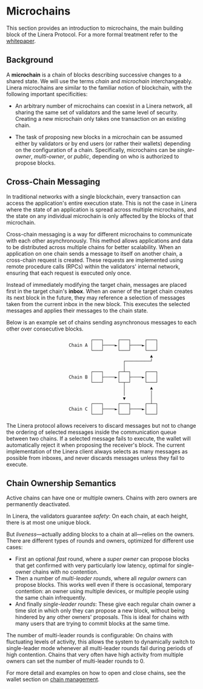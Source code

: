 # Microchains

This section provides an introduction to microchains, the main building block of
the Linera Protocol. For a more formal treatment refer to the
[whitepaper](https://linera.io/whitepaper).

## Background

A **microchain** is a chain of blocks describing successive changes to a shared
state. We will use the terms _chain_ and _microchain_ interchangeably. Linera
microchains are similar to the familiar notion of blockchain, with the following
important specificities:

- An arbitrary number of microchains can coexist in a Linera network, all
  sharing the same set of validators and the same level of security. Creating a
  new microchain only takes one transaction on an existing chain.

- The task of proposing new blocks in a microchain can be assumed either by
  validators or by end users (or rather their wallets) depending on the
  configuration of a chain. Specifically, microchains can be _single-owner_,
  _multi-owner_, or _public_, depending on who is authorized to propose blocks.

## Cross-Chain Messaging

In traditional networks with a single blockchain, every transaction can access
the application's entire execution state. This is not the case in Linera where
the state of an application is spread across multiple microchains, and the state
on any individual microchain is only affected by the blocks of that microchain.

Cross-chain messaging is a way for different microchains to communicate with
each other asynchronously. This method allows applications and data to be
distributed across multiple chains for better scalability. When an application
on one chain sends a message to itself on another chain, a cross-chain request
is created. These requests are implemented using remote procedure calls (RPCs)
within the validators' internal network, ensuring that each request is executed
only once.

Instead of immediately modifying the target chain, messages are placed first in
the target chain's **inbox**. When an owner of the target chain creates its next
block in the future, they may reference a selection of messages taken from the
current inbox in the new block. This executes the selected messages and applies
their messages to the chain state.

Below is an example set of chains sending asynchronous messages to each other
over consecutive blocks.

```ignore
                               ┌───┐     ┌───┐     ┌───┐
                       Chain A │   ├────►│   ├────►│   │
                               └───┘     └───┘     └───┘
                                                     ▲
                                           ┌─────────┘
                                           │
                               ┌───┐     ┌─┴─┐     ┌───┐
                       Chain B │   ├────►│   ├────►│   │
                               └───┘     └─┬─┘     └───┘
                                           │         ▲
                                           │         │
                                           ▼         │
                               ┌───┐     ┌───┐     ┌─┴─┐
                       Chain C │   ├────►│   ├────►│   │
                               └───┘     └───┘     └───┘
```

The Linera protocol allows receivers to discard messages but not to change the
ordering of selected messages inside the communication queue between two chains.
If a selected message fails to execute, the wallet will automatically reject it
when proposing the receiver's block. The current implementation of the Linera
client always selects as many messages as possible from inboxes, and never
discards messages unless they fail to execute.

## Chain Ownership Semantics

Active chains can have one or multiple owners. Chains with zero owners are
permanently deactivated.

In Linera, the validators guarantee _safety_: On each chain, at each height,
there is at most one unique block.

But _liveness_—actually adding blocks to a chain at all—relies on the owners.
There are different types of rounds and owners, optimized for different use
cases:

- First an optional _fast_ round, where a _super owner_ can propose blocks that
  get confirmed with very particularly low latency, optimal for single-owner
  chains with no contention.
- Then a number of _multi-leader rounds_, where all _regular owners_ can propose
  blocks. This works well even if there is occasional, temporary contention: an
  owner using multiple devices, or multiple people using the same chain
  infrequently.
- And finally _single-leader rounds_: These give each regular chain owner a time
  slot in which only they can propose a new block, without being hindered by any
  other owners' proposals. This is ideal for chains with many users that are
  trying to commit blocks at the same time.

The number of multi-leader rounds is configurable: On chains with fluctuating
levels of activity, this allows the system to dynamically switch to
single-leader mode whenever all multi-leader rounds fail during periods of high
contention. Chains that very often have high activity from multiple owners can
set the number of multi-leader rounds to 0.

For more detail and examples on how to open and close chains, see the wallet
section on [chain management](wallets.md#opening-a-chain).
